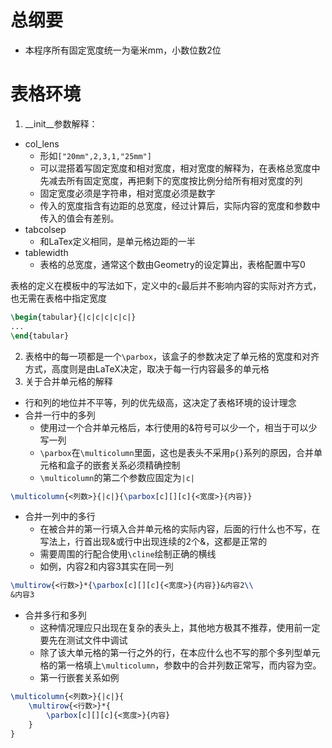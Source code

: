 # 总纲要
- 本程序所有固定宽度统一为毫米mm，小数位数2位
# 表格环境
1. __init__参数解释：
- col_lens
  - 形如``["20mm",2,3,1,"25mm"]``
  - 可以混搭着写固定宽度和相对宽度，相对宽度的解释为，在表格总宽度中先减去所有固定宽度，再把剩下的宽度按比例分给所有相对宽度的列
  - 固定宽度必须是字符串，相对宽度必须是数字
  - 传入的宽度指含有边距的总宽度，经过计算后，实际内容的宽度和参数中传入的值会有差别。
- tabcolsep
  - 和LaTex定义相同，是单元格边距的一半
- tablewidth
  - 表格的总宽度，通常这个数由Geometry的设定算出，表格配置中写0

表格的定义在模板中的写法如下，定义中的``c``最后并不影响内容的实际对齐方式，也无需在表格中指定宽度
```tex
\begin{tabular}{|c|c|c|c|c|}
...
\end{tabular}
```
2. 表格中的每一项都是一个``\parbox``，该盒子的参数决定了单元格的宽度和对齐方式，高度则是由LaTeX决定，取决于每一行内容最多的单元格
3. 关于合并单元格的解释
- 行和列的地位并不平等，列的优先级高，这决定了表格环境的设计理念
- 合并一行中的多列
  - 使用过一个合并单元格后，本行使用的&amp;符号可以少一个，相当于可以少写一列
  - ``\parbox``在``\multicolumn``里面，这也是表头不采用``p{}``系列的原因，合并单元格和盒子的嵌套关系必须精确控制
  - ``\multicolumn``的第二个参数应固定为``|c|``
```tex
\multicolumn{<列数>}{|c|}{\parbox[c][][c]{<宽度>}{内容}}
```
- 合并一列中的多行
  - 在被合并的第一行填入合并单元格的实际内容，后面的行什么也不写，在写法上，行首出现&amp;或行中出现连续的2个&amp;，这都是正常的
  - 需要周围的行配合使用``\cline``绘制正确的横线
  - 如例，内容2和内容3其实在同一列
```tex
\multirow{<行数>}*{\parbox[c][][c]{<宽度>}{内容}}&内容2\\
&内容3
```
- 合并多行和多列
  - 这种情况理应只出现在复杂的表头上，其他地方极其不推荐，使用前一定要先在测试文件中调试
  - 除了该大单元格的第一行之外的行，在本应什么也不写的那个多列型单元格的第一格填上``\multicolumn``，参数中的合并列数正常写，而内容为空。
  - 第一行嵌套关系如例
```tex
\multicolumn{<列数>}{|c|}{
    \multirow{<行数>}*{
        \parbox[c][][c]{<宽度>}{内容}
    }
}
```